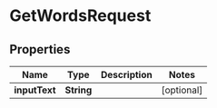 
# GetWordsRequest

## Properties
Name | Type | Description | Notes
------------ | ------------- | ------------- | -------------
**inputText** | **String** |  |  [optional]



